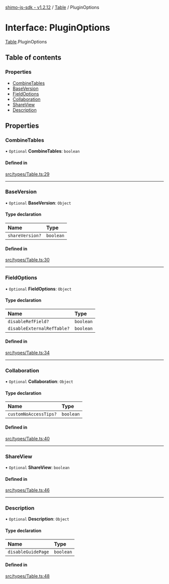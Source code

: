 [shimo-js-sdk - v1.2.12](/README.md) / [Table](/modules/Table.md) / PluginOptions

# Interface: PluginOptions

[Table](/modules/Table.md).PluginOptions

## Table of contents

### Properties

- [CombineTables](/interfaces/Table.PluginOptions.md#combinetables)
- [BaseVersion](/interfaces/Table.PluginOptions.md#baseversion)
- [FieldOptions](/interfaces/Table.PluginOptions.md#fieldoptions)
- [Collaboration](/interfaces/Table.PluginOptions.md#collaboration)
- [ShareView](/interfaces/Table.PluginOptions.md#shareview)
- [Description](/interfaces/Table.PluginOptions.md#description)

## Properties

### CombineTables

• `Optional` **CombineTables**: `boolean`

#### Defined in

[src/types/Table.ts:29](https://github.com/byte9527/shimo-js-sdk/blob/main/src/types/Table.ts#L29)

___

### BaseVersion

• `Optional` **BaseVersion**: `Object`

#### Type declaration

| Name | Type |
| :------ | :------ |
| `shareVersion?` | `boolean` |

#### Defined in

[src/types/Table.ts:30](https://github.com/byte9527/shimo-js-sdk/blob/main/src/types/Table.ts#L30)

___

### FieldOptions

• `Optional` **FieldOptions**: `Object`

#### Type declaration

| Name | Type |
| :------ | :------ |
| `disableRefField?` | `boolean` |
| `disableExternalRefTable?` | `boolean` |

#### Defined in

[src/types/Table.ts:34](https://github.com/byte9527/shimo-js-sdk/blob/main/src/types/Table.ts#L34)

___

### Collaboration

• `Optional` **Collaboration**: `Object`

#### Type declaration

| Name | Type |
| :------ | :------ |
| `customNoAccessTips?` | `boolean` |

#### Defined in

[src/types/Table.ts:40](https://github.com/byte9527/shimo-js-sdk/blob/main/src/types/Table.ts#L40)

___

### ShareView

• `Optional` **ShareView**: `boolean`

#### Defined in

[src/types/Table.ts:46](https://github.com/byte9527/shimo-js-sdk/blob/main/src/types/Table.ts#L46)

___

### Description

• `Optional` **Description**: `Object`

#### Type declaration

| Name | Type |
| :------ | :------ |
| `disableGuidePage` | `boolean` |

#### Defined in

[src/types/Table.ts:48](https://github.com/byte9527/shimo-js-sdk/blob/main/src/types/Table.ts#L48)
